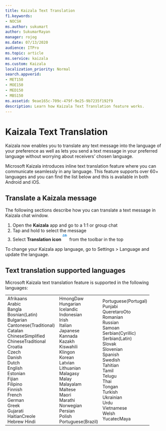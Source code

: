 ```yaml
---
title: Kaizala Text Translation
f1.keywords:
- NOCSH
ms.author: sukumart
author: SukumarRayan
manager: rojog
ms.date: 07/13/2020
audience: ITPro
ms.topic: article
ms.service: kaizala
ms.custom: Kaizala
localization_priority: Normal
search.appverid:
- MET150
- MOE150
- MED150
- MBS150
ms.assetid: 9eae165c-709c-479f-9e25-9b7235f192f9
description: Learn how Kaizala Text Translation feature works.
---
```


# Kaizala Text Translation

Kaizala now enables you to translate any text message into the language of your preference as well as lets you send a text message in your preferred language without worrying about receivers’ chosen language.

Microsoft Kaizala introduces inline text translation feature where you can communicate seamlessly in any language. This feature supports over 60+ languages and you can find the list below and this is available in both Android and iOS.

## Translate a Kaizala message

The following sections describe how you can translate a text message in Kaizala chat window.

1. Open the **Kaizala** app and go to a 1:1 or group chat
2. Tap and hold to select the message
3. Select **Translation icon** ![Screenshot of Translation icon](media/translation-icon.png) from the toolbar in the top

To change your Kaizala app language, go to Settings > Language and update the language.

## Text translation supported languages
Microsoft Kaizala text translation feature is supported in the following languages:

|         |        |          |
|:--------|:--------|:--------|
| Afrikaans<br>Arabic<br>Bangla<br>Bosnian(Latin)<br>Bulgarian<br>Cantonese(Traditional)<br>Catalan<br>ChineseSimplified<br>ChineseTraditional<br>Croatia<br>Czech<br>Danish<br>Dutch<br>English<br>Estonian<br>Fijian<br>Filipino<br>Finnish<br>French<br>German<br>Greek<br>Gujarati<br> HaitianCreole<br>Hebrew Hindi<br> |HmongDaw<br>Hungarian<br>Icelandic<br>Indonesian<br>Irish<br>Italian<br>Japanese<br>Kannada<br>Kazakh<br>Kiswahili<br>Klingon<br>Korean<br>Latvian<br>Lithuanian<br>Malagasy<br>Malay<br>Malayalam<br>Maltese<br>Maori<br>Marathi<br>Norwegian<br>Persian<br>Polish<br>Portuguese(Brazil)<br> | Portuguese(Portugal)<br>Punjabi<br>QueretaroOto<br>Romanian<br>Russian<br>Samoan<br>Serbian(Cyrillic)<br>Serbian(Latin)<br>Slovak<br>Slovenian<br>Spanish<br>Swedish<br>Tahitian<br>Tamil<br>Telugu<br>Thai<br>Tongan<br>Turkish<br>Ukrainian<br>Urdu<br>Vietnamese<br>Welsh<br>YucatecMaya |
